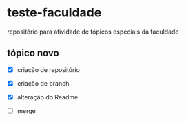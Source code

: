 # teste-faculdade
repositório para atividade de tópicos especiais da faculdade


## tópico novo

- [x] criação de repositório

- [x] criação de branch

- [x] alteração do Readme

- [ ] merge
